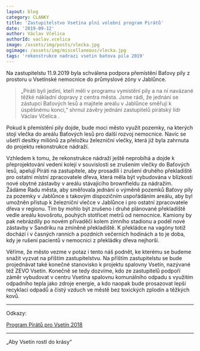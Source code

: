 ```yaml
---
layout: blog
category: CLANKY
title: 'Zastupitelstvo Vsetína plní volební program Pirátů'
date: '2019-09-12'
author: Václav Včelica
authorId: vaclav.vcelica
image: /assets/img/posts/vlecka.jpg
ogimage: /assets/img/miscellaneous/vlecka.jpg
tags: 'rekonstrukce nadrazi vsetin batova pila 2019'
---
```

Na zastupitelstu 11.9.2019 byla schválena podpora přemístění Baťovy pily z prostoru u Vsetínské nemocnice do průmyslové zóny v Jablůnce.
>„Piráti byli jediní, kteří měli v programu vymístění pily a na ní navázané těžké nákladní dopravy z centra města. Jsme rádi, že jednání se zástupci Baťových lesů a majitele areálu v Jablůnce směřují k úspěšnému konci,“ shrnul závěry jednání zastupitelů pirátský lídr Václav Včelica .

Pokud k přemístění pily dojde, bude moci město využít pozemky, na kterých stojí vlečka do areálu Baťových lesů pro další rozvoj nemocnice. Navíc se ušetří desítky miliónů za přeložku železniční vlečky, která již byla zahrnuta do projektu rekonstrukce nádraží.

Vzhledem k tomu, že rekonstrukce nádraží ještě neprobíhá a dojde k přeprojektování vedení kolejí v souvislosti se zrušením vlečky do Baťových lesů, apelují Piráti na zastupitele, aby prosadili i zrušení druhého překladiště pro ostatní místní zpracovatele dřeva, která měla být vybudována v blízkosti nové obytné zástavby v areálu stávajícího brownfieldu za nádražím. Žádáme Radu města, aby směřovala jednání o výměně pozemků Baťovy pily za pozemky v Jablůnce s takovým dispozičním uspořádáním areálu, aby byl umožněn přístup k železniční vlečce v Jablůnce i pro ostatní zpracovatele dřeva v regionu. Tím by mohlo být zrušeno i druhé plánované překladiště vedle areálu kovošrotu, pouhých stotřicet metrů od nemocnice. Kamiony by pak nebrázdily po novém přivaděči kolem zimního stadionu a podél nové zástavby v Sandriku na zmíněné překladiště. K překládce na vagóny totiž dochází i v časných ranních a pozdních večerních hodinách a to je doba, kdy je rušení pacientů v nemocnici z překládky dřeva nejhorší.

Věříme, že město vezme v potaz i tento náš podnět, ke kterému se budeme snažit vyzvat na příštím zastupitelstvu. Na příštím zastupitelstu se bude projednávat také konečné stanovisko k projektu spalovny Vsetín, nazývané též ZEVO Vsetín. Konečně se tedy dozvíme, kdo ze zastupitelů podpoří záměr vybudovat v centru Vsetína spalovnu komunálního odpadu s využitím odpadního tepla jako zdroje energie, a kdo naopak bude prosazovat lepší recyklaci odpadů a čistý vzduch ve městě bez toxických zplodin a těžkých kovů.

- - -

Odkazy:

<a href="https://vsetin.pirati.cz/program/">Program Pirátů pro Vsetín 2018</a>

- - -

„Aby Vsetín rostl do krásy“
